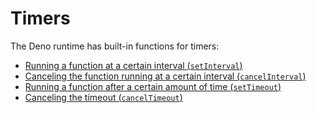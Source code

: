 # Timers

The Deno runtime has built-in functions for timers:

- [Running a function at a certain interval (`setInterval`)](https://deno.land/api@v1.26.0?s=setInterval)
- [Canceling the function running at a certain interval (`cancelInterval`)](https://deno.land/api@v1.26.0?s=clearInterval)
- [Running a function after a certain amount of time (`setTimeout`)](https://deno.land/api@v1.26.0?s=setTimeout)
- [Canceling the timeout (`cancelTimeout`)](https://deno.land/api@v1.26.0?s=clearTimeout)

